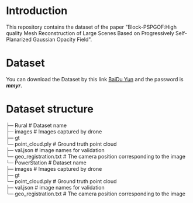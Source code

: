# Introduction
This repository contains the dataset of the paper "Block-PSPGOF:High quality Mesh Reconstruction of Large Scenes Based on Progressively Self-Planarized Gaussian Opacity Field".

# Dataset
You can download the Dataset by this link [BaiDu Yun](https://pan.baidu.com/s/1TtI2ktSqrqIVHE0cfeZbLw) and the password is **_mmyr_**.

# Dataset structure
├─ Rural                           # Dataset name  
    ├─ images                      # Images captured by drone  
    ├─ gt                            
        └─ point_cloud.ply         # Ground truth point cloud  
    ├─ val.json                    # image names for validation  
    └─ geo_registration.txt        # The camera position corresponding to the image  
└─ PowerStation                    # Dataset name  
    ├─ images                      # Images captured by drone  
    ├─ gt                            
        └─ point_cloud.ply         # Ground truth point cloud  
    ├─ val.json                    # image names for validation  
    └─ geo_registration.txt        # The camera position corresponding to the image  
